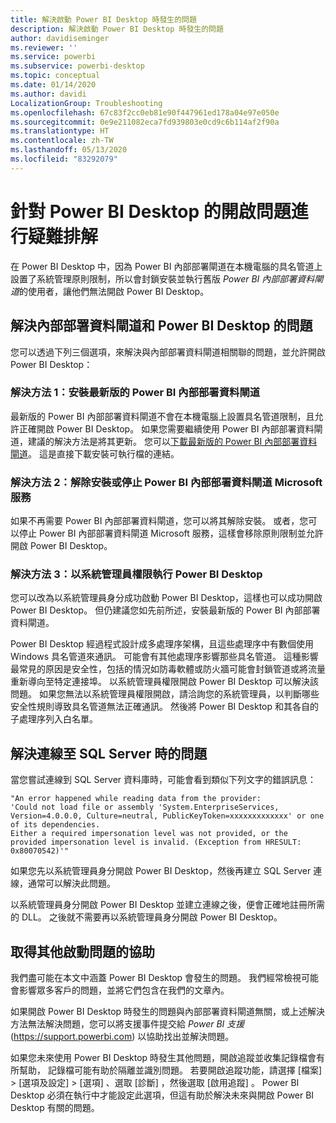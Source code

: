 ```yaml
---
title: 解決啟動 Power BI Desktop 時發生的問題
description: 解決啟動 Power BI Desktop 時發生的問題
author: davidiseminger
ms.reviewer: ''
ms.service: powerbi
ms.subservice: powerbi-desktop
ms.topic: conceptual
ms.date: 01/14/2020
ms.author: davidi
LocalizationGroup: Troubleshooting
ms.openlocfilehash: 67c83f2cc0eb81e90f447961ed178a04e97e050e
ms.sourcegitcommit: 0e9e211082eca7fd939803e0cd9c6b114af2f90a
ms.translationtype: HT
ms.contentlocale: zh-TW
ms.lasthandoff: 05/13/2020
ms.locfileid: "83292079"
---
```

# <a name="troubleshoot-opening-power-bi-desktop"></a>針對 Power BI Desktop 的開啟問題進行疑難排解

在 Power BI Desktop 中，因為 Power BI 內部部署閘道在本機電腦的具名管道上設置了系統管理原則限制，所以會封鎖安裝並執行舊版 *Power BI 內部部署資料閘道*的使用者，讓他們無法開啟 Power BI Desktop。

## <a name="resolve-issues-with-the-on-premises-data-gateway-and-power-bi-desktop"></a>解決內部部署資料閘道和 Power BI Desktop 的問題

您可以透過下列三個選項，來解決與內部部署資料閘道相關聯的問題，並允許開啟 Power BI Desktop：

### <a name="resolution-1-install-the-latest-version-of-power-bi-on-premises-data-gateway"></a>解決方法 1：安裝最新版的 Power BI 內部部署資料閘道

最新版的 Power BI 內部部署資料閘道不會在本機電腦上設置具名管道限制，且允許正確開啟 Power BI Desktop。 如果您需要繼續使用 Power BI 內部部署資料閘道，建議的解決方法是將其更新。 您可以[下載最新版的 Power BI 內部部署資料閘道](https://go.microsoft.com/fwlink/?LinkId=698863)。 這是直接下載安裝可執行檔的連結。

### <a name="resolution-2-uninstall-or-stop-the-power-bi-on-premises-data-gateway-microsoft-service"></a>解決方法 2：解除安裝或停止 Power BI 內部部署資料閘道 Microsoft 服務

如果不再需要 Power BI 內部部署資料閘道，您可以將其解除安裝。 或者，您可以停止 Power BI 內部部署資料閘道 Microsoft 服務，這樣會移除原則限制並允許開啟 Power BI Desktop。

### <a name="resolution-3-run-power-bi-desktop-with-administrator-privilege"></a>解決方法 3：以系統管理員權限執行 Power BI Desktop

您可以改為以系統管理員身分成功啟動 Power BI Desktop，這樣也可以成功開啟 Power BI Desktop。 但仍建議您如先前所述，安裝最新版的 Power BI 內部部署資料閘道。

Power BI Desktop 經過程式設計成多處理序架構，且這些處理序中有數個使用 Windows 具名管道來通訊。 可能會有其他處理序影響那些具名管道。 這種影響最常見的原因是安全性，包括的情況如防毒軟體或防火牆可能會封鎖管道或將流量重新導向至特定連接埠。 以系統管理員權限開啟 Power BI Desktop 可以解決該問題。 如果您無法以系統管理員權限開啟，請洽詢您的系統管理員，以判斷哪些安全性規則導致具名管道無法正確通訊。 然後將 Power BI Desktop 和其各自的子處理序列入白名單。

## <a name="resolve-issues-when-connecting-to-sql-server"></a>解決連線至 SQL Server 時的問題

當您嘗試連線到 SQL Server 資料庫時，可能會看到類似下列文字的錯誤訊息：

`"An error happened while reading data from the provider:`\
`'Could not load file or assembly 'System.EnterpriseServices, Version=4.0.0.0, Culture=neutral, PublicKeyToken=xxxxxxxxxxxxx' or one of its dependencies.`\
`Either a required impersonation level was not provided, or the provided impersonation level is invalid. (Exception from HRESULT: 0x80070542)'"`

如果您先以系統管理員身分開啟 Power BI Desktop，然後再建立 SQL Server 連線，通常可以解決此問題。

以系統管理員身分開啟 Power BI Desktop 並建立連線之後，便會正確地註冊所需的 DLL。 之後就不需要再以系統管理員身分開啟 Power BI Desktop。

## <a name="get-help-with-other-launch-issues"></a>取得其他啟動問題的協助

我們盡可能在本文中涵蓋 Power BI Desktop 會發生的問題。 我們經常檢視可能會影響眾多客戶的問題，並將它們包含在我們的文章內。

如果開啟 Power BI Desktop 時發生的問題與內部部署資料閘道無關，或上述解決方法無法解決問題，您可以將支援事件提交給 *Power BI 支援* (<https://support.powerbi.com>) 以協助找出並解決問題。

如果您未來使用 Power BI Desktop 時發生其他問題，開啟追蹤並收集記錄檔會有所幫助， 記錄檔可能有助於隔離並識別問題。 若要開啟追蹤功能，請選擇 [檔案]   > [選項及設定]   > [選項]  、選取 [診斷]  ，然後選取 [啟用追蹤]  。 Power BI Desktop 必須在執行中才能設定此選項，但這有助於解決未來與開啟 Power BI Desktop 有關的問題。
